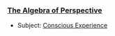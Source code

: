 ### [The Algebra of Perspective](https://dna-platform.github.io/inexplicable-phenomena/articles/the-algebra-of-perspective/the-algebra-of-perspective.html)
- Subject: [Conscious Experience](https://dna-platform.github.io/inexplicable-phenomena/dictionary/conscious-experience.html)